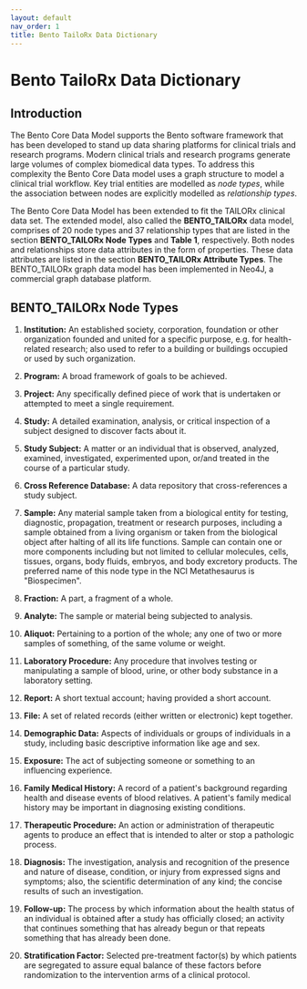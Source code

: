 ```yaml
---
layout: default
nav_order: 1
title: Bento TailoRx Data Dictionary
---
```


# Bento TailoRx Data Dictionary

## Introduction

The Bento Core Data Model supports the Bento software framework that has been developed to stand up data sharing platforms for clinical trials and research programs. Modern clinical trials and research programs generate large volumes of complex biomedical data types. To address this complexity the Bento Core Data model uses a graph structure to model a clinical trial workflow. Key trial entities are modelled as *node types*, while the association between nodes are explicitly modelled as *relationship types*. 

The Bento Core Data Model has been extended to fit the TAILORx clinical data set. The extended model, also called the **BENTO_TAILORx** data model, comprises of 20 node types and 37 relationship types that are listed in the section **BENTO_TAILORx Node Types** and **Table 1**, respectively. Both nodes and relationships store data attributes in the form of properties. These data attributes are listed in the section **BENTO_TAILORx Attribute Types**. The BENTO_TAILORx graph data model has been implemented in Neo4J, a commercial graph database platform.

 

## BENTO_TAILORx Node Types

1. **Institution:** An established society, corporation, foundation or other organization founded and united for a specific purpose, e.g. for health-related research; also used to refer to a building or buildings occupied or used by such organization.

 

2. **Program:** A broad framework of goals to be achieved.

 

3. **Project:** Any specifically defined piece of work that is undertaken or attempted to meet a single requirement.

 

4. **Study:** A detailed examination, analysis, or critical inspection of a subject designed to discover facts about it.

 

5. **Study Subject:** A matter or an individual that is observed, analyzed, examined, investigated, experimented upon, or/and treated in the course of a particular study.

 

6. **Cross Reference Database:** A data repository that cross-references a study subject.

 

7. **Sample:** Any material sample taken from a biological entity for testing, diagnostic, propagation, treatment or research purposes, including a sample obtained from a living organism or taken from the biological object after halting of all its life functions. Sample can contain one or more components including but not limited to cellular molecules, cells, tissues, organs, body fluids, embryos, and body excretory products. The preferred name of this node type in the NCI Metathesaurus is "Biospecimen".

 

8. **Fraction:** A part, a fragment of a whole.

 

9. **Analyte:** The sample or material being subjected to analysis.

 

10. **Aliquot:** Pertaining to a portion of the whole; any one of two or more samples of something, of the same volume or weight.

 

11. **Laboratory Procedure:** Any procedure that involves testing or manipulating a sample of blood, urine, or other body substance in a laboratory setting.

 

12. **Report:** A short textual account; having provided a short account.

 

13. **File:** A set of related records (either written or electronic) kept together.

 

14. **Demographic Data:** Aspects of individuals or groups of individuals in a study, including basic descriptive information like age and sex.

 

15. **Exposure:** The act of subjecting someone or something to an influencing experience.

 

16. **Family Medical History:** A record of a patient's background regarding health and disease events of blood relatives. A patient's family medical history may be important in diagnosing existing conditions.

 

17. **Therapeutic Procedure:** An action or administration of therapeutic agents to produce an effect that is intended to alter or stop a pathologic process.

 

18. **Diagnosis:** The investigation, analysis and recognition of the presence and nature of disease, condition, or injury from expressed signs and symptoms; also, the scientific determination of any kind; the concise results of such an investigation.

 

19. **Follow-up:** The process by which information about the health status of an individual is obtained after a study has officially closed; an activity that continues something that has already begun or that repeats something that has already been done.

 

20. **Stratification Factor:** Selected pre-treatment factor(s) by which patients are segregated to assure equal balance of these factors before randomization to the intervention arms of a clinical protocol.
